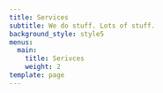 ```yaml
---
title: Services
subtitle: We do stuff. Lots of stuff.
background_style: style5
menus:
  main:
    title: Serivces
    weight: 2
template: page
---
```


